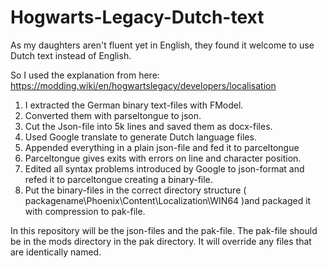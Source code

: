# Hogwarts-Legacy-Dutch-text
As my daughters aren't fluent yet in English, they found it welcome to use Dutch text instead of English.

So I used the explanation from here: https://modding.wiki/en/hogwartslegacy/developers/localisation
1. I extracted the German binary text-files with FModel.
2. Converted them with parseltongue to json.
3. Cut the Json-file into 5k lines and saved them as docx-files.
4. Used Google translate to generate Dutch language files.
5. Appended everything in a plain json-file and fed it to parceltongue
6. Parceltongue gives exits with errors on line and character position.
7. Edited all syntax problems introduced by Google to json-format and refed it to parceltongue creating a binary-file.
8. Put the binary-files in the correct directory structure ( packagename\Phoenix\Content\Localization\WIN64 )and packaged it with compression to pak-file.

In this repository will be the json-files and the pak-file.
The pak-file should be in the mods directory in the pak directory. It will override any files that are identically named.
